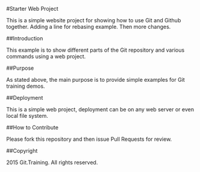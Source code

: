#Starter Web Project

This is a simple website project for showing how to use Git and Github together. Adding a line for rebasing example.
Then   more     changes.

##Introduction

This example is to show different parts of the Git repository and various commands using a web project.

##Purpose

As stated above, the main purpose is to provide simple examples for Git training demos.

##Deployment

This is a simple web project, deployment can be on any web server or even local file system.

##How to Contribute

Please fork this repository and then issue Pull Requests for review.


##Copyright

2015 Git.Training. All rights reserved.